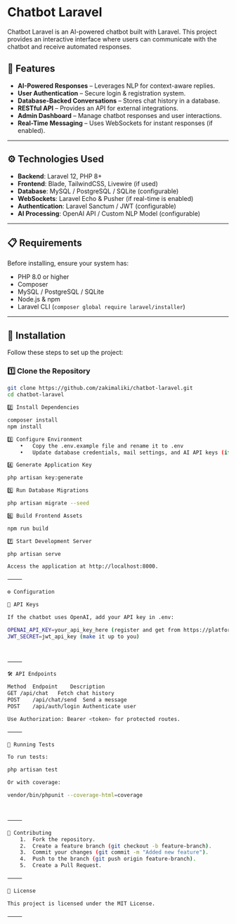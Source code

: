 # Chatbot Laravel

Chatbot Laravel is an AI-powered chatbot built with Laravel. This project provides an interactive interface where users can communicate with the chatbot and receive automated responses.

## 📌 Features

- **AI-Powered Responses** – Leverages NLP for context-aware replies.
- **User Authentication** – Secure login & registration system.
- **Database-Backed Conversations** – Stores chat history in a database.
- **RESTful API** – Provides an API for external integrations.
- **Admin Dashboard** – Manage chatbot responses and user interactions.
- **Real-Time Messaging** – Uses WebSockets for instant responses (if enabled).

---

## ⚙️ Technologies Used

- **Backend**: Laravel 12, PHP 8+
- **Frontend**: Blade, TailwindCSS, Livewire (if used)
- **Database**: MySQL / PostgreSQL / SQLite (configurable)
- **WebSockets**: Laravel Echo & Pusher (if real-time is enabled)
- **Authentication**: Laravel Sanctum / JWT (configurable)
- **AI Processing**: OpenAI API / Custom NLP Model (configurable)

---

## 📋 Requirements

Before installing, ensure your system has:

- PHP 8.0 or higher
- Composer
- MySQL / PostgreSQL / SQLite
- Node.js & npm
- Laravel CLI (`composer global require laravel/installer`)

---

## 🚀 Installation

Follow these steps to set up the project:

### 1️⃣ Clone the Repository
```bash
git clone https://github.com/zakimaliki/chatbot-laravel.git
cd chatbot-laravel

2️⃣ Install Dependencies

composer install
npm install

3️⃣ Configure Environment
	•	Copy the .env.example file and rename it to .env
	•	Update database credentials, mail settings, and AI API keys (if required).

4️⃣ Generate Application Key

php artisan key:generate

5️⃣ Run Database Migrations

php artisan migrate --seed

6️⃣ Build Frontend Assets

npm run build

7️⃣ Start Development Server

php artisan serve

Access the application at http://localhost:8000.

⸻

⚙️ Configuration

🔑 API Keys

If the chatbot uses OpenAI, add your API key in .env:

OPENAI_API_KEY=your_api_key_here (register and get from https://platform.openai.com/api-keys)
JWT_SECRET=jwt_api_key (make it up to you)



⸻

🛠️ API Endpoints

Method	Endpoint	Description
GET	/api/chat	Fetch chat history
POST	/api/chat/send	Send a message
POST	/api/auth/login	Authenticate user

Use Authorization: Bearer <token> for protected routes.

⸻

🧪 Running Tests

To run tests:

php artisan test

Or with coverage:

vendor/bin/phpunit --coverage-html=coverage



⸻

🤝 Contributing
	1.	Fork the repository.
	2.	Create a feature branch (git checkout -b feature-branch).
	3.	Commit your changes (git commit -m "Added new feature").
	4.	Push to the branch (git push origin feature-branch).
	5.	Create a Pull Request.

⸻

📜 License

This project is licensed under the MIT License.

⸻
